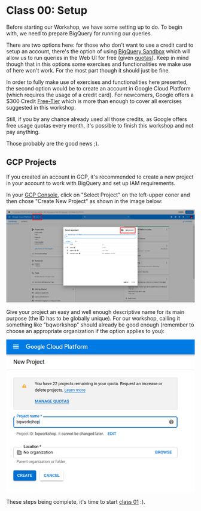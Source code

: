 # Class 00: Setup

Before starting our Workshop, we have some setting up to do. To begin with, we need to prepare BigQuery for running our queries.

There are two options here: for those who don't want to use a credit card to setup an account, there's the option of using [BigQuery Sandbox](https://cloud.google.com/bigquery/docs/sandbox) which will allow us to run queries in the Web UI for free (given [quotas](https://cloud.google.com/bigquery/docs/sandbox#limits)). Keep in mind though that in this options some exercises and functionalities we make use of here won't work. For the most part though it should just be fine.

In order to fully make use of exercises and functionalities here presented, the second option would be to create an account in Google Cloud Platform (which requires the usage of a credit card). For newcomers, Google offers a $300 Credit [Free-Tier](https://cloud.google.com/free/) which is more than enough to cover all exercises suggested in this workshop.

Still, if you by any chance already used all those credits, as Google offers free usage quotas every month, it's possible to finish this workshop and not pay anything.

Those probably are the good news ;).

## GCP Projects

If you created an account in GCP, it's recommended to create a new project in your account to work with BigQuery and set up IAM requirements.

In your [GCP Console](https://console.cloud.google.com), click on "Select Project" on the left-upper coner and then chose "Create New Project" as shown in the image below:

![](gcp_new_project.png)

Give your project an easy and well enough descriptive name for its main purpose (the ID has to be globally unique). For our workshop, calling it something like "bqworkshop" should already be good enough (remember to choose an appropriate organization if the option applies to you):

![](gcp_create_project.png)


These steps being complete, it's time to start [class 01](../Class01_Arrays_And_Structs/README.md) :).

